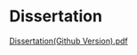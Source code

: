 # Dissertation

[Dissertation(Github Version).pdf](https://github.com/karim-eddin/Dissertation/files/9899693/Dissertation.Github.Version.pdf)

